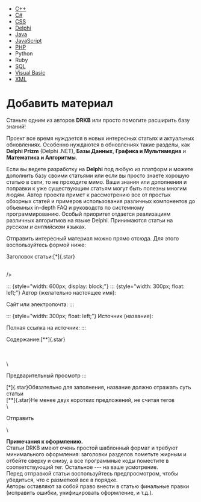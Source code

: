 -   [C++](javascript:%20voidPutATag('%5Bcode=cpp%5D','%5B/code%5D','content'))
-   [C\#](javascript:%20voidPutATag('%5Bcode=csharp%5D','%5B/code%5D','content'))
-   [CSS](javascript:%20voidPutATag('%5Bcode=css%5D','%5B/code%5D','content'))
-   [Delphi](javascript:%20voidPutATag('%5Bcode=delphi%5D','%5B/code%5D','content'))
-   [Java](javascript:%20voidPutATag('%5Bcode=java%5D','%5B/code%5D','content'))
-   [JavaScript](javascript:%20voidPutATag('%5Bcode=jscript%5D','%5B/code%5D','content'))
-   [PHP](javascript:%20voidPutATag('%5Bcode=php%5D','%5B/code%5D','content'))
-   Python
-   Ruby
-   [SQL](javascript:%20voidPutATag('%5Bcode=sql%5D','%5B/code%5D','content'))
-   [Visual
    Basic](javascript:%20voidPutATag('%5Bcode=vb%5D','%5B/code%5D','content'))
-   [XML](javascript:%20voidPutATag('%5Bcode=xml%5D','%5B/code%5D','content'))

Добавить материал
=================

Станьте одним из авторов **DRKB** или просто помогите расширить базу
знаний!

Проект все время нуждается в новых интересных статьях и актуальных
обновлениях. Особенно нуждаются в обновлениях такие разделы, как
**Delphi Prizm** (Delphi .NET), **Базы Данных**,
**Графика и Мультимедиа** и **Математика и Алгоритмы**.

Если вы ведете разработку на **Delphi** под любую из платформ и можете
дополнить базу своими статьями или если вы просто знаете хорошую статью
в сети, то не проходите мимо. Ваши знания или дополнения и поправки к
уже существующим статьям могут быть полезны многим людям. Автор проекта
примет к рассмотрению все от простых обзорных статей и примеров
использования различных компонентов до объемных in-depth FAQ и
руководств по системному программированию. Особый приоритет отдается
реализациям различных алгоритмов на языке Delphi. Принимаются статьи на
*русском и английском* языках.

Отправить интересный материал можно прямо отсюда. Для этого
воспользуйтесь формой ниже:

Заголовок статьи:[\*]{.star}

\
/\>

::: {style="width: 600px; display: block;"}
::: {style="width: 300px; float: left;"}
Автор (желательно настоящее имя):

Сайт или электропочта:
:::

::: {style="width: 300px; float: left;"}
Источник (название):

Полная ссылка на источник:
:::

Содержание:[\*\*]{.star}

\
\
\

Предварительный просмотр
:::

[\*]{.star}Обязательно для заполнения, название должно отражать суть
статьи\
[\*\*]{.star}Не менее двух коротких предложений, не считая тегов\
\

Отправить

\

**Примечания к оформлению.**\
Статьи DRKB имеют очень простой шаблонный формат и требуют минимального
оформления: заголовки разделов пометьте жирным и отбейте сверху и снизу,
а все программные коды поместите в соответствующий тег. Остальное --- на
ваше усмотрение.\
Перед отправкой статьи воспользуйтесь предпросмотром, чтобы убедиться,
что с разметкой все в порядке.\
Авторы оставляют за собой право внести в статью финальные правки
(исправить ошибки, унифицировать оформление, и т.д.).
